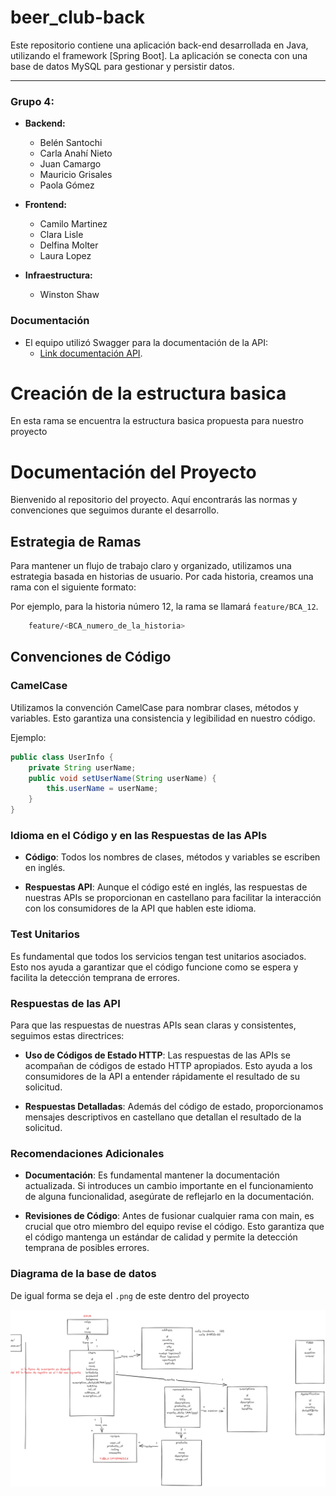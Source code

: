 # beer_club-back
Este repositorio contiene una aplicación back-end desarrollada en Java, utilizando el framework [Spring Boot]. La aplicación se conecta con una base de datos MySQL para gestionar y persistir datos.

___

<h3>Grupo 4:</h3>

- **Backend:**
    - Belén Santochi
    - Carla Anahí Nieto
    - Juan Camargo
    - Mauricio Grisales
    - Paola Gómez
      <br>

- **Frontend:**
    - Camilo Martinez
    - Clara Lisle
    - Delfina Molter
    - Laura Lopez
      <br>

- **Infraestructura:**
    - Winston Shaw 

<h3>Documentación</h3>

- El equipo utilizó Swagger para la documentación de la API:
    - [Link documentación API](http://localhost:8080/api/v1/swagger-ui/index.html#/).

# Creación de la estructura basica
En esta rama se encuentra la estructura basica propuesta para nuestro proyecto
# Documentación del Proyecto

Bienvenido al repositorio del proyecto. Aquí encontrarás las normas y convenciones que seguimos durante el desarrollo.

## Estrategia de Ramas

Para mantener un flujo de trabajo claro y organizado, utilizamos una estrategia basada en historias de usuario. Por cada historia, creamos una rama con el siguiente formato:

Por ejemplo, para la historia número 12, la rama se llamará `feature/BCA_12`.
```bash
    feature/<BCA_numero_de_la_historia>
```

## Convenciones de Código

### CamelCase

Utilizamos la convención CamelCase para nombrar clases, métodos y variables. Esto garantiza una consistencia y legibilidad en nuestro código.

Ejemplo:

```java
public class UserInfo {
    private String userName;
    public void setUserName(String userName) {
        this.userName = userName;
    }
}
```

### Idioma en el Código y en las Respuestas de las APIs
* **Código**: Todos los nombres de clases, métodos y variables se escriben en inglés.

* **Respuestas API**: Aunque el código esté en inglés, las respuestas de nuestras APIs se proporcionan en castellano para facilitar la interacción con los consumidores de la API que hablen este idioma.

### Test Unitarios
Es fundamental que todos los servicios tengan test unitarios asociados. Esto nos ayuda a garantizar que el código funcione como se espera y facilita la detección temprana de errores.

### Respuestas de las API
Para que las respuestas de nuestras APIs sean claras y consistentes, seguimos estas directrices:

* **Uso de Códigos de Estado HTTP**: Las respuestas de las APIs se acompañan de códigos de estado HTTP apropiados. Esto ayuda a los consumidores de la API a entender rápidamente el resultado de su solicitud.

* **Respuestas Detalladas**: Además del código de estado, proporcionamos mensajes descriptivos en castellano que detallan el resultado de la solicitud.

### Recomendaciones Adicionales
* **Documentación**: Es fundamental mantener la documentación actualizada. Si introduces un cambio importante en el funcionamiento de alguna funcionalidad, asegúrate de reflejarlo en la documentación.

* **Revisiones de Código**: Antes de fusionar cualquier rama con main, es crucial que otro miembro del equipo revise el código. Esto garantiza que el código mantenga un estándar de calidad y permite la detección temprana de posibles errores.

### Diagrama de la base de datos
De igual forma se deja el `.png` de este dentro del proyecto

![Diagrama de la base de datos](/Esquema.png)

